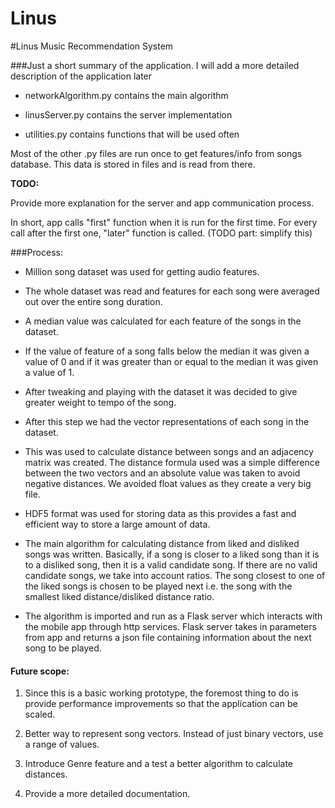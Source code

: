 # Linus
#Linus Music Recommendation System

###Just a short summary of the application. I will add a more detailed description of the application later

* networkAlgorithm.py contains the main algorithm

* linusServer.py contains the server implementation

* utilities.py contains functions that will be used often

Most of the other .py files are run once to get features/info from songs database. This data is stored in files and is read from there.

**TODO:**

Provide more explanation for the server and app communication process.

In short, app calls "first" function when it is run for the first time. For every call after the first one,
"later" function is called. (TODO part: simplify this)

###Process:

* Million song dataset was used for getting audio features.

* The whole dataset was read and features for each song were averaged out over the entire song duration.

* A median value was calculated for each feature of the songs in the dataset.

* If the value of feature of a song falls below the median it was given a value of 0 and if it was greater than or equal to the median it was given a value of 1.

* After tweaking and playing with the dataset it was decided to give greater weight to tempo of the song.

* After this step we had the vector representations of each song in the dataset.

* This was used to calculate distance between songs and an adjacency matrix was created. The distance formula used was a simple difference between the two vectors and an absolute value was taken to avoid negative distances. We avoided float values as they create a very big file.

* HDF5 format was used for storing data as this provides a fast and efficient way to store a large amount of data.

* The main algorithm for calculating distance from liked and disliked songs was written. Basically, if a song is closer to a liked song than it is to a disliked song, then it is a valid candidate song. If there are no valid candidate songs, we take into account ratios. The song closest to one of the liked songs is chosen to be played next i.e. the song with the smallest liked distance/disliked distance ratio.

* The algorithm is imported and run as a Flask server which interacts with the mobile app through http services. Flask server takes in parameters from app and returns a json file containing information about the next song to be played.

#### Future scope:

1. Since this is a basic working prototype, the foremost thing to do is provide performance improvements so that
   the application can be scaled.

2. Better way to represent song vectors. Instead of just binary vectors, use a range of values.

3. Introduce Genre feature and a test a better algorithm to calculate distances.

4. Provide a more detailed documentation.